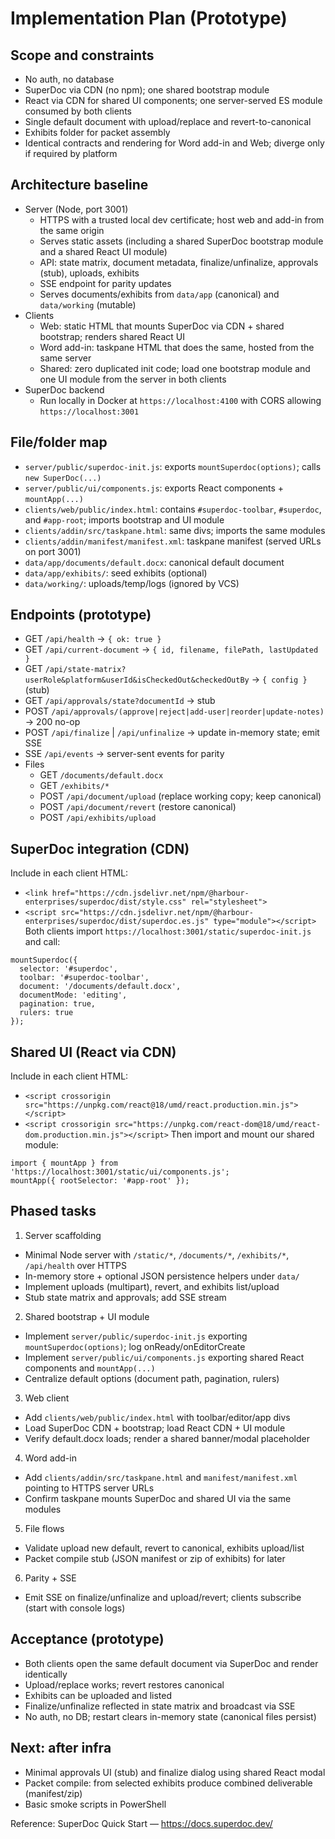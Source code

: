 # Implementation Plan (Prototype)

## Scope and constraints
- No auth, no database
- SuperDoc via CDN (no npm); one shared bootstrap module
- React via CDN for shared UI components; one server-served ES module consumed by both clients
- Single default document with upload/replace and revert-to-canonical
- Exhibits folder for packet assembly
- Identical contracts and rendering for Word add-in and Web; diverge only if required by platform

## Architecture baseline
- Server (Node, port 3001)
  - HTTPS with a trusted local dev certificate; host web and add-in from the same origin
  - Serves static assets (including a shared SuperDoc bootstrap module and a shared React UI module)
  - API: state matrix, document metadata, finalize/unfinalize, approvals (stub), uploads, exhibits
  - SSE endpoint for parity updates
  - Serves documents/exhibits from `data/app` (canonical) and `data/working` (mutable)
- Clients
  - Web: static HTML that mounts SuperDoc via CDN + shared bootstrap; renders shared React UI
  - Word add-in: taskpane HTML that does the same, hosted from the same server
  - Shared: zero duplicated init code; load one bootstrap module and one UI module from the server in both clients
- SuperDoc backend
  - Run locally in Docker at `https://localhost:4100` with CORS allowing `https://localhost:3001`

## File/folder map
- `server/public/superdoc-init.js`: exports `mountSuperdoc(options)`; calls `new SuperDoc(...)`
- `server/public/ui/components.js`: exports React components + `mountApp(...)`
- `clients/web/public/index.html`: contains `#superdoc-toolbar`, `#superdoc`, and `#app-root`; imports bootstrap and UI module
- `clients/addin/src/taskpane.html`: same divs; imports the same modules
- `clients/addin/manifest/manifest.xml`: taskpane manifest (served URLs on port 3001)
- `data/app/documents/default.docx`: canonical default document
- `data/app/exhibits/`: seed exhibits (optional)
- `data/working/`: uploads/temp/logs (ignored by VCS)

## Endpoints (prototype)
- GET `/api/health` -> `{ ok: true }`
- GET `/api/current-document` -> `{ id, filename, filePath, lastUpdated }`
- GET `/api/state-matrix?userRole&platform&userId&isCheckedOut&checkedOutBy` -> `{ config }` (stub)
- GET `/api/approvals/state?documentId` -> stub
- POST `/api/approvals/(approve|reject|add-user|reorder|update-notes)` -> 200 no-op
- POST `/api/finalize` | `/api/unfinalize` -> update in-memory state; emit SSE
- SSE `/api/events` -> server-sent events for parity
- Files
  - GET `/documents/default.docx`
  - GET `/exhibits/*`
  - POST `/api/document/upload` (replace working copy; keep canonical)
  - POST `/api/document/revert` (restore canonical)
  - POST `/api/exhibits/upload`

## SuperDoc integration (CDN)
Include in each client HTML:
- `<link href="https://cdn.jsdelivr.net/npm/@harbour-enterprises/superdoc/dist/style.css" rel="stylesheet">`
- `<script src="https://cdn.jsdelivr.net/npm/@harbour-enterprises/superdoc/dist/superdoc.es.js" type="module"></script>`
Both clients import `https://localhost:3001/static/superdoc-init.js` and call:
```
mountSuperdoc({
  selector: '#superdoc',
  toolbar: '#superdoc-toolbar',
  document: '/documents/default.docx',
  documentMode: 'editing',
  pagination: true,
  rulers: true
});
```

## Shared UI (React via CDN)
Include in each client HTML:
- `<script crossorigin src="https://unpkg.com/react@18/umd/react.production.min.js"></script>`
- `<script crossorigin src="https://unpkg.com/react-dom@18/umd/react-dom.production.min.js"></script>`
Then import and mount our shared module:
```
import { mountApp } from 'https://localhost:3001/static/ui/components.js';
mountApp({ rootSelector: '#app-root' });
```

## Phased tasks
1) Server scaffolding
- Minimal Node server with `/static/*`, `/documents/*`, `/exhibits/*`, `/api/health` over HTTPS
- In-memory store + optional JSON persistence helpers under `data/`
- Implement uploads (multipart), revert, and exhibits list/upload
- Stub state matrix and approvals; add SSE stream

2) Shared bootstrap + UI module
- Implement `server/public/superdoc-init.js` exporting `mountSuperdoc(options)`; log onReady/onEditorCreate
- Implement `server/public/ui/components.js` exporting shared React components and `mountApp(...)`
- Centralize default options (document path, pagination, rulers)

3) Web client
- Add `clients/web/public/index.html` with toolbar/editor/app divs
- Load SuperDoc CDN + bootstrap; load React CDN + UI module
- Verify default.docx loads; render a shared banner/modal placeholder

4) Word add-in
- Add `clients/addin/src/taskpane.html` and `manifest/manifest.xml` pointing to HTTPS server URLs
- Confirm taskpane mounts SuperDoc and shared UI via the same modules

5) File flows
- Validate upload new default, revert to canonical, exhibits upload/list
- Packet compile stub (JSON manifest or zip of exhibits) for later

6) Parity + SSE
- Emit SSE on finalize/unfinalize and upload/revert; clients subscribe (start with console logs)

## Acceptance (prototype)
- Both clients open the same default document via SuperDoc and render identically
- Upload/replace works; revert restores canonical
- Exhibits can be uploaded and listed
- Finalize/unfinalize reflected in state matrix and broadcast via SSE
- No auth, no DB; restart clears in-memory state (canonical files persist)

## Next: after infra
- Minimal approvals UI (stub) and finalize dialog using shared React modal
- Packet compile: from selected exhibits produce combined deliverable (manifest/zip)
- Basic smoke scripts in PowerShell

Reference: SuperDoc Quick Start — https://docs.superdoc.dev/
